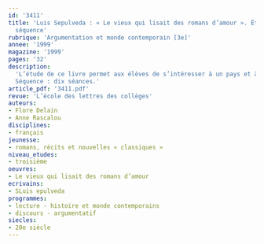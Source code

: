 ```yaml
---
id: '3411'
title: 'Luis Sepulveda : « Le vieux qui lisait des romans d’amour ». Étude intégrale,
  séquence'
rubrique: 'Argumentation et monde contemporain [3e]'
annee: '1999'
magazine: '1999'
pages: '32'
description: 
  'L’étude de ce livre permet aux élèves de s’intéresser à un pays et à une culture différents des nôtres et d’aborder, sous une forme argumentative, les questions d’écologie et de colonisation, d’ethnocentrisme et de relativisme culturel. Elle permet aussi de réfléchir sur l’activité de lecture et sur l’image du lecteur, en particulier à travers l’étude de plusieurs tableaux.
  Séquence : dix séances.'
article_pdf: '3411.pdf'
revue: 'L’école des lettres des collèges'
auteurs:
- Flore Delain
- Anne Rascalou
disciplines:
- français
jeunesse:
- romans, récits et nouvelles « classiques »
niveau_etudes:
- troisième
oeuvres:
- Le vieux qui lisait des romans d’amour
ecrivains:
- SLuis epulveda
programmes:
- lecture - histoire et monde contemporains
- discours - argumentatif
siecles:
- 20e siècle
---
```

